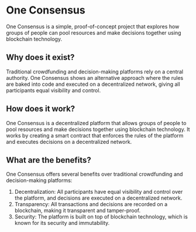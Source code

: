 # One Consensus

One Consensus is a simple, proof-of-concept project that explores how groups of people can pool resources and make decisions together using blockchain technology.

## Why does it exist?

Traditional crowdfunding and decision-making platforms rely on a central authority. One Consensus shows an alternative approach where the rules are baked into code and executed on a decentralized network, giving all participants equal visibility and control.

## How does it work?

One Consensus is a decentralized platform that allows groups of people to pool resources and make decisions together using blockchain technology. It works by creating a smart contract that enforces the rules of the platform and executes decisions on a decentralized network.

## What are the benefits?

One Consensus offers several benefits over traditional crowdfunding and decision-making platforms:

1. Decentralization: All participants have equal visibility and control over the platform, and decisions are executed on a decentralized network.
2. Transparency: All transactions and decisions are recorded on a blockchain, making it transparent and tamper-proof.
3. Security: The platform is built on top of blockchain technology, which is known for its security and immutability.

